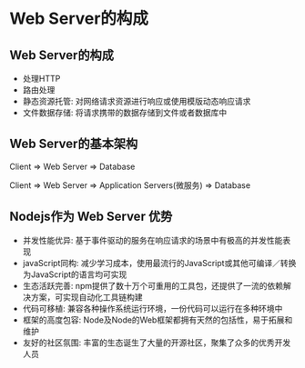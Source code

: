 # Web Server的构成

## Web Server的构成
+ 处理HTTP
+ 路由处理
+ 静态资源托管: 对网络请求资源进行响应或使用模版动态响应请求
+ 文件数据存储: 将请求携带的数据存储到文件或者数据库中

## Web Server的基本架构
Client  =>  Web Server  =>  Database

Client  =>  Web Server  =>  Application Servers(微服务) => Database

## Nodejs作为 Web Server 优势
+ 并发性能优异: 基于事件驱动的服务在响应请求的场景中有极高的并发性能表现
+ javaScript同构: 减少学习成本，使用最流行的JavaScript或其他可编译／转换为JavaScript的语言均可实现
+ 生态活跃完善: npm提供了数十万个可重用的工具包，还提供了一流的依赖解决方案，可实现自动化工具链构建
+ 代码可移植: 兼容各种操作系统运行环境，一份代码可以运行在多种环境中
+ 框架的高度包容: Node及Node的Web框架都拥有天然的包括性，易于拓展和维护
+ 友好的社区氛围: 丰富的生态诞生了大量的开源社区，聚集了众多的优秀开发人员